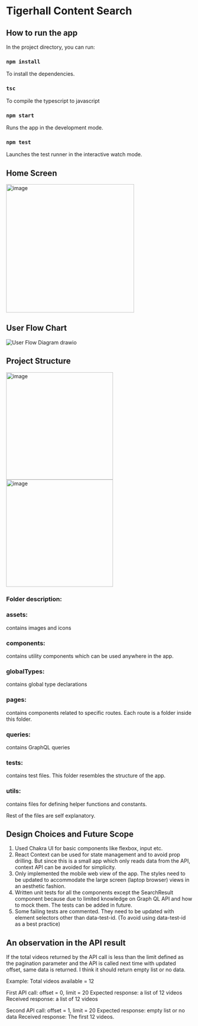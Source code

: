 # Tigerhall Content Search

## How to run the app

In the project directory, you can run:

### `npm install`

To install the dependencies.

### `tsc`

To compile the typescript to javascript

### `npm start`

Runs the app in the development mode.

### `npm test`

Launches the test runner in the interactive watch mode.

## Home Screen
<img width="346" alt="image" src="https://github.com/Sanjalee22/tigerhall-content/assets/34329090/9f75f464-8a07-4410-96e6-4f6194a04f20">

## User Flow Chart
![User Flow Diagram drawio](https://github.com/Sanjalee22/tigerhall-content/assets/34329090/31ffcb20-45a3-4286-a5ad-9194f785d3da)

## Project Structure
<img width="289" alt="image" src="https://github.com/Sanjalee22/tigerhall-content/assets/34329090/f8369c7c-20c3-4b20-b654-6a1fa7551ff3">
<img width="289" alt="image" src="https://github.com/Sanjalee22/tigerhall-content/assets/34329090/2fe56962-02f1-4fbf-8bf1-c2dbe017f904">


### Folder description:
### assets: 
contains images and icons
### components: 
contains utility components which can be used anywhere in the app.
### globalTypes: 
contains global type declarations
### pages: 
contains components related to specific routes. Each route is a folder inside this folder.
### queries: 
contains GraphQL queries
### tests: 
contains test files. This folder resembles the structure of the app.
### utils: 
contains files for defining helper functions and constants.

Rest of the files are self explanatory.

## Design Choices and Future Scope
1. Used Chakra UI for basic components like flexbox, input etc.
2. React Context can be used for state management and to avoid prop drilling. But since this is a small app which only reads data from the API, context API can be avoided for simplicity.
3. Only implemented the mobile web view of the app. The styles need to be updated to accommodate the large screen (laptop browser) views in an aesthetic fashion.
4. Written unit tests for all the components except the SearchResult component because due to limited knowledge on Graph QL API and how to mock them. The tests can be added in future.
5. Some failing tests are commented. They need to be updated with element selectors other than data-test-id. (To avoid using data-test-id as a best practice)

## An observation in the API result
If the total videos returned by the API call is less than the limit defined as the pagination parameter and the API is called next time with updated offset, same data is returned. I think it should return empty list or no data.

Example: 
Total videos available = 12

First API call: 
offset = 0, limit = 20
Expected response: a list of 12 videos
Received response: a list of 12 videos

Second API call: 
offset = 1, limit = 20
Expected response: empty list or no data
Received response: The first 12 videos.
